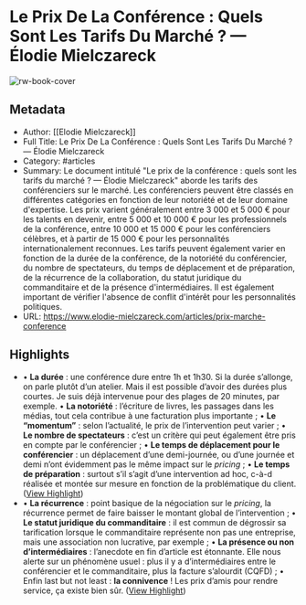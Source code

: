 # Le Prix De La Conférence : Quels Sont Les Tarifs Du Marché ? — Élodie Mielczareck

![rw-book-cover](http://static1.squarespace.com/static/6131ee074a7c566fa6c5dd10/6131f0a47160d02c0b090d67/615d779953ef604bf21d22d1/1633944327370/prix+conf%C3%A9rence.002.jpeg?format=1500w)

## Metadata
- Author: [[Elodie Mielczareck]]
- Full Title: Le Prix De La Conférence : Quels Sont Les Tarifs Du Marché ? — Élodie Mielczareck
- Category: #articles
- Summary: Le document intitulé "Le prix de la conférence : quels sont les tarifs du marché ? — Élodie Mielczareck" aborde les tarifs des conférenciers sur le marché. Les conférenciers peuvent être classés en différentes catégories en fonction de leur notoriété et de leur domaine d'expertise. Les prix varient généralement entre 3 000 et 5 000 € pour les talents en devenir, entre 5 000 et 10 000 € pour les professionnels de la conférence, entre 10 000 et 15 000 € pour les conférenciers célèbres, et à partir de 15 000 € pour les personnalités internationalement reconnues. Les tarifs peuvent également varier en fonction de la durée de la conférence, de la notoriété du conférencier, du nombre de spectateurs, du temps de déplacement et de préparation, de la récurrence de la collaboration, du statut juridique du commanditaire et de la présence d'intermédiaires. Il est également important de vérifier l'absence de conflit d'intérêt pour les personnalités politiques.
- URL: https://www.elodie-mielczareck.com/articles/prix-marche-conference

## Highlights
- • **La durée** : une conférence dure entre 1h et 1h30. Si la durée s’allonge, on parle plutôt d’un atelier. Mais il est possible d’avoir des durées plus courtes. Je suis déjà intervenue pour des plages de 20 minutes, par exemple.
  • **La notoriété** : l’écriture de livres, les passages dans les médias, tout cela contribue à une facturation plus importante ;
  • **Le “momentum”** : selon l’actualité, le prix de l’intervention peut varier ;
  • **Le nombre de spectateurs** : c’est un critère qui peut également être pris en compte par le conférencier ;
  • **Le temps de déplacement pour le conférencier** : un déplacement d’une demi-journée, ou d’une journée et demi n’ont évidemment pas le même impact sur le *pricing* ;
  • **Le temps de préparation** : surtout s’il s’agit d’une intervention ad hoc, c-à-d réalisée et montée sur mesure en fonction de la problématique du client. ([View Highlight](https://read.readwise.io/read/01hps50tfprsj6k6ev3pr6vxv5))
- • **La récurrence** : point basique de la négociation sur le *pricing*, la récurrence permet de faire baisser le montant global de l’intervention ;
  • **Le statut juridique du commanditaire** : il est commun de dégrossir sa tarification lorsque le commanditaire représente non pas une entreprise, mais une association non lucrative, par exemple ;
  • **La présence ou non d’intermédiaires** : l’anecdote en fin d’article est étonnante. Elle nous alerte sur un phénomène usuel : plus il y a d’intermédiaires entre le conférencier et le commanditaire, plus la facture s’alourdit (CQFD) ;
  • Enfin last but not least : **la connivence** ! Les prix d’amis pour rendre service, ça existe bien sûr. ([View Highlight](https://read.readwise.io/read/01hps528t6qysq4afwecdb0461))
